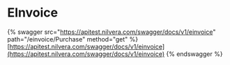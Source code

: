 # EInvoice

{% swagger src="https://apitest.nilvera.com/swagger/docs/v1/einvoice" path="/einvoice/Purchase" method="get" %}
[https://apitest.nilvera.com/swagger/docs/v1/einvoice](https://apitest.nilvera.com/swagger/docs/v1/einvoice)
{% endswagger %}
